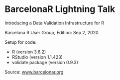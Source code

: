 # BarcelonaR Lightning Talk
Introducing a Data Validation Infrastructure for R

Barcelona R User Group, Edition: Sep 2, 2020

Setup for code:

- R (version 3.6.2)
- RStudio (version 1.1.423)
- validate package (version 0.9.3)

Source: www.barcelonar.org
